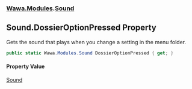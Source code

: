 ### [Wawa.Modules](Wawa.Modules.md 'Wawa.Modules').[Sound](Sound.md 'Wawa.Modules.Sound')

## Sound.DossierOptionPressed Property

Gets the sound that plays when you change a setting in the menu folder.

```csharp
public static Wawa.Modules.Sound DossierOptionPressed { get; }
```

#### Property Value
[Sound](Sound.md 'Wawa.Modules.Sound')